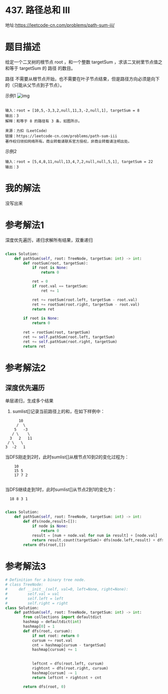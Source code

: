 # 437. 路径总和 III
地址:https://leetcode-cn.com/problems/path-sum-iii/


# 题目描述
给定一个二叉树的根节点 root ，和一个整数 targetSum ，求该二叉树里节点值之和等于 targetSum 的 路径 的数目。

路径 不需要从根节点开始，也不需要在叶子节点结束，但是路径方向必须是向下的（只能从父节点到子节点）。


示例1
![img](../pic/437_1.png)
```

输入：root = [10,5,-3,3,2,null,11,3,-2,null,1], targetSum = 8
输出：3
解释：和等于 8 的路径有 3 条，如图所示。

来源：力扣（LeetCode）
链接：https://leetcode-cn.com/problems/path-sum-iii
著作权归领扣网络所有。商业转载请联系官方授权，非商业转载请注明出处。

```

示例2
```
输入：root = [5,4,8,11,null,13,4,7,2,null,null,5,1], targetSum = 22
输出：3

```


# 我的解法
没写出来


# 参考解法1
深度优先遍历，递归求解所有结果，双重递归
```python

class Solution:
    def pathSum(self, root: TreeNode, targetSum: int) -> int:
        def rootSum(root, targetSum):
            if root is None:
                return 0

            ret = 0
            if root.val == targetSum:
                ret += 1

            ret += rootSum(root.left, targetSum - root.val)
            ret += rootSum(root.right, targetSum - root.val)
            return ret
        
        if root is None:
            return 0
            
        ret = rootSum(root, targetSum)
        ret += self.pathSum(root.left, targetSum)
        ret += self.pathSum(root.right, targetSum)
        return ret


```

# 参考解法2
## 深度优先遍历
单层递归，生成多个结果

1. sumlist[]记录当前路径上的和，在如下样例中：
```
      10
     /  \
    5   -3
   / \    \
  3   2   11
 / \   \
3  -2   1

```

当DFS刚走到2时，此时sumlist[]从根节点10到2的变化过程为：
```
    10
    15 5
    17 7 2


```
当DFS继续走到1时，此时sumlist[]从节点2到1的变化为：
```
  18 8 3 1 

```


```python

class Solution:
    def pathSum(self, root: TreeNode, targetSum: int) -> int:
        def dfs(node,result=[]):
            if node is None:
                return 0
            result = [num + node.val for num in result] + [node.val]
            return result.count(targetSum)+ dfs(node.left,result) + dfs(node.right,result)
        return dfs(root,[])

```

# 参考解法3
```python
# Definition for a binary tree node.
# class TreeNode:
#     def __init__(self, val=0, left=None, right=None):
#         self.val = val
#         self.left = left
#         self.right = right
class Solution:
    def pathSum(self, root: TreeNode, targetSum: int) -> int:
        from collections import defaultdict
        hashmap = defaultdict(int)
        hashmap[0] = 1
        def dfs(root, cursum):
            if not root: return 0
            cursum += root.val
            cnt = hashmap[cursum - targetSum]
            hashmap[cursum] += 1
            
            
            leftcnt = dfs(root.left, cursum)
            rightcnt = dfs(root.right, cursum)
            hashmap[cursum] -= 1
            return leftcnt + rightcnt + cnt
        
        return dfs(root, 0)


```
